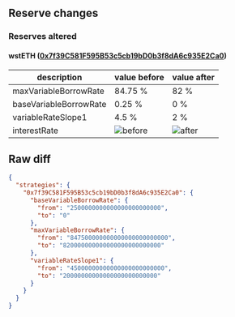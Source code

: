 ## Reserve changes

### Reserves altered

#### wstETH ([0x7f39C581F595B53c5cb19bD0b3f8dA6c935E2Ca0](https://etherscan.io/address/0x7f39C581F595B53c5cb19bD0b3f8dA6c935E2Ca0))

| description | value before | value after |
| --- | --- | --- |
| maxVariableBorrowRate | 84.75 % | 82 % |
| baseVariableBorrowRate | 0.25 % | 0 % |
| variableRateSlope1 | 4.5 % | 2 % |
| interestRate | ![before](https://dash.onaave.com/api/static?variableRateSlope1=45000000000000000000000000&variableRateSlope2=800000000000000000000000000&optimalUsageRatio=450000000000000000000000000&baseVariableBorrowRate=2500000000000000000000000&maxVariableBorrowRate=847500000000000000000000000) | ![after](https://dash.onaave.com/api/static?variableRateSlope1=20000000000000000000000000&variableRateSlope2=800000000000000000000000000&optimalUsageRatio=450000000000000000000000000&baseVariableBorrowRate=0&maxVariableBorrowRate=820000000000000000000000000) |

## Raw diff

```json
{
  "strategies": {
    "0x7f39C581F595B53c5cb19bD0b3f8dA6c935E2Ca0": {
      "baseVariableBorrowRate": {
        "from": "2500000000000000000000000",
        "to": "0"
      },
      "maxVariableBorrowRate": {
        "from": "847500000000000000000000000",
        "to": "820000000000000000000000000"
      },
      "variableRateSlope1": {
        "from": "45000000000000000000000000",
        "to": "20000000000000000000000000"
      }
    }
  }
}
```